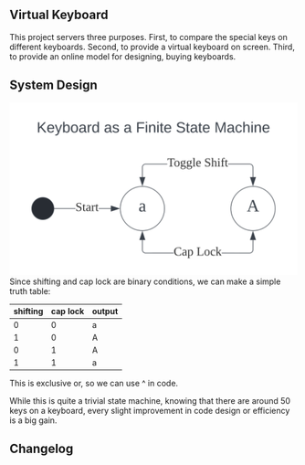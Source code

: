 ## Virtual Keyboard

This project servers three purposes. First, to compare the special keys on different keyboards. Second, to provide a virtual keyboard on screen. Third, to provide an online model for designing, buying keyboards.
<!-- The virtual keyboards are almost 1:1 true scale. -->

## System Design

<img src="./README.md.d/keyboard_fsm.svg" alt="Keyboard as a Finite State Machine">
Since shifting and cap lock are binary conditions, we can make a simple truth table:

| shifting | cap lock | output |
|----------|----------|--------|
| 0        | 0        | a      |
| 1        | 0        | A      |
| 0        | 1        | A      |
| 1        | 1        | a      |

This is exclusive or, so we can use ^ in code.

While this is quite a trivial state machine, knowing that there are around 50 keys on a keyboard, every slight improvement in code design or efficiency is a big gain.


## Changelog